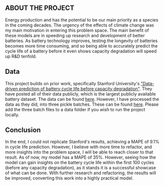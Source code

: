 ## ABOUT THE PROJECT

Energy production and has the potential to be our main priority as a species in the coming decades. The urgency of the effects of climate change was my main motivation in entering this problem space. The main benefit of these models are in speeding up research and development of better batteries. As battery technology improves, testing the longevity of batteries becomes more time consuming, and so being able to accurately predict the cycle life of a battery before it even shows capacity degradation will speed up R&D tenfold.

## Data

This project builds on prior work, specifically Stanford University's ["Data-driven prediction of battery cycle life before capacity degradation"](https://energy.stanford.edu/sites/g/files/sbiybj9971/f/346501527888d799d94279cfe74049fde53ca2d5a1275d083d28f925253cf657.pdf). They have posted all of their data publicly, which is the largest publicly available battery dataset. The data can be found [here](https://data.matr.io/1/). However, I have processed the data as they did, into three pickle batches. These can be found [here](https://drive.google.com/drive/folders/1wSOeLVcT155gvYFHV8gfF4mpALVP2HsP?usp=sharing). Please add the three batch files to a data folder if you wish to run the project locally.

## Conclusion

In the end, I could not replicate Stanford's results, achieving a MAPE of 9.1% in cycle life prediction. However, I believe with more time to refactor, and more insights into the problem space, I will be able to reach closer to that result. As of now, my model has a MAPE of 35%. However, seeing how the model can gain insights on the battery cycle life within the first 100 cycles (before any capacity degradation), as it stands it is a successful showcase of what can be done. With further research and refactoring, the results will be improved, converting this work into a highly practical model.


